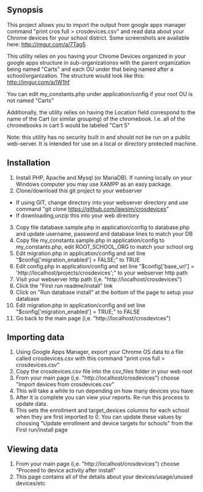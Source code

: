 ## Synopsis

This project allows you to import the output from google apps manager command "print cros full > crosdevices.csv" and read data about your Chrome devices for your school district.  Some screenshots are available here: http://imgur.com/a/7Tag5

This utility relies on you having your Chrome Devices organized in your google apps structure in sub-organizationss with the parent organization being named "Carts" and each OU under that being named after a school/organization.  The structure would look like this:
http://imgur.com/a/IW1hf

You can edit my_constants.php under application/config if your root OU is not named "Carts"

Additionally, the utility relies on having the Location field correspond to the name of the Cart (or similar grouping) of the chromebook.  I.e. all of the chromebooks in cart 5 would be labeled "Cart 5"

Note: this utility has no security built in and should not be run on a public web-server.  It is intended for use on a local or directory protected machine.

## Installation

1. Install PHP, Apache and Mysql (or MariaDB).  If running locally on your Windows computer you may use XAMPP as an easy package.
2. Clone/download this git project to your webserver
  * If using GIT, change directory into your webserver directory and use command "git clone https://github.com/lawsim/crosdevices"
  * If downloading,unzip this into your web directory
3. Copy file database.sample.php in application/config to database.php and update username, password and database lines to match your DB
4. Copy file my_constants.sample.php in application/config to my_constants.php, edit ROOT_SCHOOL_ORG to match your school org
5. Edit migration.php in application/config and set line "$config['migration_enabled'] = FALSE;" to TRUE
6. Edit config.php in application/config and set line "$config['base_url'] = 'http://localhost/projects/crosdevices';" to your webserver http path
7. Visit your webserver http path (i,e. "http://localhost/crosdevices")
8. Click the "First run readme/install" link
9. Click on "Run database install" at the bottom of the page to setup your database
10. Edit migration.php in application/config and set line "$config['migration_enabled'] = TRUE;" to FALSE
11. Go back to the main page (i,e. "http://localhost/crosdevices")

## Importing data
1. Using Google Apps Manager, export your Chrome OS data to a file called crosdevices.csv with this command "print cros full > crosdevices.csv"
2. Copy the crosdevices.csv file into the csv_files folder in your web root
3. From your main page (i,e. "http://localhost/crosdevices") choose "Import devices from crosdevices.csv"
4. This will take a while to run depending on how many devices you have
5. After it is complete you can view your reports.  Re-run this process to update data.
6. This sets the enrollment and target_devices columns for each school when they are first imported to 0.  You can update these values by choosing "Update enrollment and device targets for schools" from the First run/install page

## Viewing data
1. From your main page (i,e. "http://localhost/crosdevices") choose "Proceed to device activity after install"
2. This page contains all of the details about your devices/usage/unused devices/etc